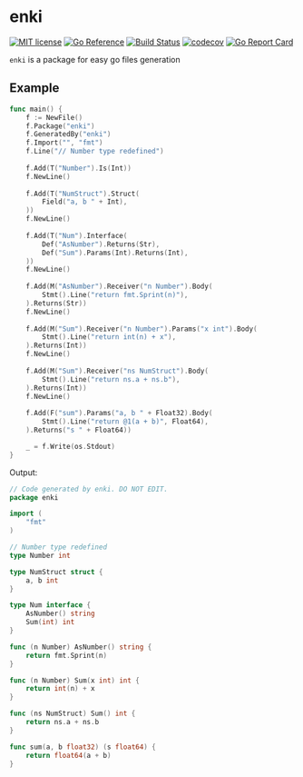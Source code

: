 # enki

[![MIT license](https://img.shields.io/badge/License-MIT-blue.svg)](https://lbesson.mit-license.org/)
[![Go Reference](https://pkg.go.dev/badge/github.com/ricdeau/enki.svg)](https://pkg.go.dev/github.com/ricdeau/enki)
[![Build Status](https://app.travis-ci.com/ricdeau/enki.svg?branch=master)](https://travis-ci.com/github/ricdeau/enki)
[![codecov](https://codecov.io/gh/ricdeau/enki/branch/master/graph/badge.svg?token=R1SRKIVD5Z)](https://codecov.io/gh/ricdeau/enki)
[![Go Report Card](https://goreportcard.com/badge/github.com/ricdeau/enki)](https://goreportcard.com/report/github.com/ricdeau/enki)

`enki` is a package for easy go files generation

## Example

```go
func main() {
    f := NewFile()
    f.Package("enki")
    f.GeneratedBy("enki")
    f.Import("", "fmt")
    f.Line("// Number type redefined")
    
    f.Add(T("Number").Is(Int))
    f.NewLine()
    
    f.Add(T("NumStruct").Struct(
        Field("a, b " + Int),
    ))
    f.NewLine()
    
    f.Add(T("Num").Interface(
        Def("AsNumber").Returns(Str),
        Def("Sum").Params(Int).Returns(Int),
    ))
    f.NewLine()
    
    f.Add(M("AsNumber").Receiver("n Number").Body(
        Stmt().Line("return fmt.Sprint(n)"),
    ).Returns(Str))
    f.NewLine()
    
    f.Add(M("Sum").Receiver("n Number").Params("x int").Body(
        Stmt().Line("return int(n) + x"),
    ).Returns(Int))
    f.NewLine()
    
    f.Add(M("Sum").Receiver("ns NumStruct").Body(
        Stmt().Line("return ns.a + ns.b"),
    ).Returns(Int))
    f.NewLine()
    
    f.Add(F("sum").Params("a, b " + Float32).Body(
        Stmt().Line("return @1(a + b)", Float64),
    ).Returns("s " + Float64))

    _ = f.Write(os.Stdout)
}
```

Output:
```go
// Code generated by enki. DO NOT EDIT.
package enki

import (
	"fmt"
)

// Number type redefined
type Number int

type NumStruct struct {
	a, b int
}

type Num interface {
	AsNumber() string
	Sum(int) int
}

func (n Number) AsNumber() string {
	return fmt.Sprint(n)
}

func (n Number) Sum(x int) int {
	return int(n) + x
}

func (ns NumStruct) Sum() int {
	return ns.a + ns.b
}

func sum(a, b float32) (s float64) {
	return float64(a + b)
}
```